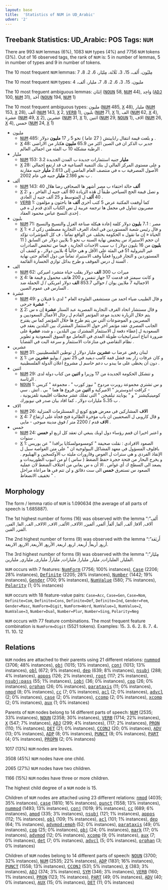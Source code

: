 ```yaml
---
layout: base
title:  'Statistics of NUM in UD_Arabic'
udver: '2'
---
```


## Treebank Statistics: UD_Arabic: POS Tags: `NUM`

There are 993 `NUM` lemmas (6%), 1083 `NUM` types (4%) and 7756 `NUM` tokens (3%).
Out of 16 observed tags, the rank of `NUM` is: 5 in number of lemmas, 5 in number of types and 9 in number of tokens.

The 10 most frequent `NUM` lemmas: مِليُون، أَلف، 15، 3، ثَلَاثَة، مِليَار، 6، 2، 8، 7

The 10 most frequent `NUM` types:  مليون، 15، 3، 6، 2، 8، 7، مليار، ألف، 4

The 10 most frequent ambiguous lemmas: اِثنَان (<tt><a href="ar-pos-NOUN.html">NOUN</a></tt> 58, <tt><a href="ar-pos-NUM.html">NUM</a></tt> 44), وَاحِد (<tt><a href="ar-pos-ADJ.html">ADJ</a></tt> 100, <tt><a href="ar-pos-NUM.html">NUM</a></tt> 31), أَحَد (<tt><a href="ar-pos-NOUN.html">NOUN</a></tt> 194, <tt><a href="ar-pos-NUM.html">NUM</a></tt> 1)

The 10 most frequent ambiguous types:  مليون (<tt><a href="ar-pos-NUM.html">NUM</a></tt> 485, <tt><a href="ar-pos-X.html">X</a></tt> 48), مليار (<tt><a href="ar-pos-NUM.html">NUM</a></tt> 153, <tt><a href="ar-pos-X.html">X</a></tt> 28), ألف (<tt><a href="ar-pos-NUM.html">NUM</a></tt> 143, <tt><a href="ar-pos-X.html">X</a></tt> 2, <tt><a href="ar-pos-VERB.html">VERB</a></tt> 1), بليون (<tt><a href="ar-pos-NUM.html">NUM</a></tt> 71, <tt><a href="ar-pos-X.html">X</a></tt> 1), الف (<tt><a href="ar-pos-NUM.html">NUM</a></tt> 62, <tt><a href="ar-pos-X.html">X</a></tt> 4), عشرة (<tt><a href="ar-pos-NUM.html">NUM</a></tt> 49, <tt><a href="ar-pos-X.html">X</a></tt> 2), عشرين (<tt><a href="ar-pos-NUM.html">NUM</a></tt> 31, <tt><a href="ar-pos-X.html">X</a></tt> 1), اثنين (<tt><a href="ar-pos-NUM.html">NUM</a></tt> 29, <tt><a href="ar-pos-NOUN.html">NOUN</a></tt> 1), الاف (<tt><a href="ar-pos-NUM.html">NUM</a></tt> 26, <tt><a href="ar-pos-X.html">X</a></tt> 4), خمس (<tt><a href="ar-pos-NUM.html">NUM</a></tt> 24, <tt><a href="ar-pos-X.html">X</a></tt> 1)


* مليون
  * <tt><a href="ar-pos-NUM.html">NUM</a></tt> 485: و بلغت قيمة انتقال راباييتش ( 27 عاما ) نحو 5 ر 17 <b>مليون</b> دولار .
  * <tt><a href="ar-pos-X.html">X</a></tt> 48: جدير ب الذكر ان فى الصين اكثر من 65.9 <b>مليون</b> هكتار من الاراضى الرطبة مشكلة 10 ب المئة من اجمالى العالم .
* مليار
  * <tt><a href="ar-pos-NUM.html">NUM</a></tt> 153: 3.2 <b>مليار</b> جنيه استثمارات جديدة ب المدن الجديدة
  * <tt><a href="ar-pos-X.html">X</a></tt> 28: و على مستوى المركز المالي ل بنك التنمية الصناعية ف قد ارتفع إجمالي الأصول المصرفية ب ه في منتصف العام الماضي إلى 2.613 <b>مليار</b> جنيه مقارنة ب نحو 2.186 <b>مليار</b> جنيه في عام 2002 .
* ألف
  * <tt><a href="ar-pos-NUM.html">NUM</a></tt> 143: 40 <b>ألف</b> حالة اختفاء ب مصر أشهر ها الصحافي رضا هلال
  * <tt><a href="ar-pos-X.html">X</a></tt> 2: و تصل قيمة الحج السياحي طبقاً ل هٰذه الزيادة 80 ألف جنيه ل الفاخر ، و 40 <b>ألف</b> ل المتوسط و 25 ألف جنيه ل العادي .
  * <tt><a href="ar-pos-VERB.html">VERB</a></tt> 1: كما أوقفت المكتبة عرض 5 كتب أخرى <b>ألف</b> ها باحثون و مؤلفون مصريون تتناول في مجمل ها ترجمة عربية ل نص الكتاب الذي قدم ل ه في إحدى النسخ عباس محمود العقاد .
* بليون
  * <tt><a href="ar-pos-NUM.html">NUM</a></tt> 71: مصر : 7،1 <b>بليون</b> دولار كلفة إعادة هيكلة صناعة الغزل والنسيج والنسيج
  * <tt><a href="ar-pos-X.html">X</a></tt> 1: و قال رئيس شعبة المستوردين في اتحاد الغرف التجارية مصطفى زكي لـ » الحياة « إن ما تقول ه الحكومة يختلف عن الواقع تماماً ، ف كل المؤشرات تؤكد ان حجم الاستيراد س ينخفض نهاية السنة ب نحو 5 بلايين دولار عن السابق ( 11 <b>بليون</b> من 16 بليون دولار ) ب سبب الاحداث الجارية ، فيما س تنخفض الصادرات غير البترولية 51 في المئة على الأقل و هي حالياً 4 بلايين دولار ، و كشف أن المستوردين و التجار قرروا فعلياً وقف الاستيراد تماماً من دول العالم حتى نهاية السنة ل درس الموقف و طرح بدائل توازي الخسارة القائمة .
* الف
  * <tt><a href="ar-pos-NUM.html">NUM</a></tt> 62: ميراث ب 300 <b>الف</b> دولار يقلب حياة متشرد اميركي
  * <tt><a href="ar-pos-X.html">X</a></tt> 4: و كانت سيمنز قد قدمت 17 جهاز تنفس و 200 هاتف محمول و قيمة ها الاجمالية 7 ملايين يوان / حوالى 853.7 <b>الف</b> دولار امريكى / ل الحملة ضد السارس فى عموم الصين .
* عشرة
  * <tt><a href="ar-pos-NUM.html">NUM</a></tt> 49: و قال الطبيب ضياء احمد من مستشفى الفلوجة العام " لدي نا قتيلان و <b>عشرة</b> جرحى " .
  * <tt><a href="ar-pos-X.html">X</a></tt> 2: و قال مستشار اتحاد الغرف التجارية المصرية عبد الستار <b>عشرة</b> إن ه س يتم خلال الزيارة تحديد موعد المؤتمر القادم ل رجال الأعمال السعوديين و المصريين و الموضوعات التي س يتم طرح ها خلال المؤتمر كما س يقترح الجانب المصري عقد مؤتمر آخر حول الاستثمار المشترك بين البلدين يعقد في السعودية ل إعطاء دفعة ل الاستثمار المشترك بين البلدين ، و شدد <b>عشرة</b> على ضرورة اتباع استراتيجيات طويلة المدى في التعامل مع السوق السعودية و تطوير نظام التقاضي في منازعات الاستثمار و سرعة البت في القضايا .
* عشرين
  * <tt><a href="ar-pos-NUM.html">NUM</a></tt> 31: لبنان رفض عرضا ب <b>عشرين</b> مليار دولار ل توطين الفلسطينيين
  * <tt><a href="ar-pos-X.html">X</a></tt> 1: و كان عرفات زار بعد فشل قمة كامب ديفيد في 25 تموز / يوليو <b>عشرين</b> من دون ان يحظى على ما يبدو ب دعم حاسم ل مشروع اعلان الدولة الفلسطينية .
* اثنين
  * <tt><a href="ar-pos-NUM.html">NUM</a></tt> 29: و تتشكل الحكومة الجديدة من 17 وزيرا و <b>اثنين</b> من كتاب دولة لدى الرئاسة .
  * <tt><a href="ar-pos-NOUN.html">NOUN</a></tt> 1: و س تشتري مجموعة روبرت مردوخ " نيوز كورب " ، مجموعة " كريس - كرافت اندوستريز " الاميركية و <b>اثنين</b> من فروع ها هما " بي . اتش . سي كومينيكيشنز " و " يونايتد تيلفيجن " التى تملك عشر محطات اقليمية تلفزيونية ، ب 5،35 مليارات دولار ، كما افاد بيان صدر في نيويورك .
* الاف
  * <tt><a href="ar-pos-NUM.html">NUM</a></tt> 26: <b>الاف</b> المشاركين فى معرض هونغ كونغ ل المستلزمات المنزلية
  * <tt><a href="ar-pos-X.html">X</a></tt> 4: و قال كاروبى ل الصحفيين ان باب مؤخرة الطائرة فتح فجأة على ارتفاع 7 <b>الاف</b> قدم / 2200 متر / فوق مدينة مبوجى - مايى .
* خمس
  * <tt><a href="ar-pos-NUM.html">NUM</a></tt> 24: و اعتبر اخيرا ان قمم رؤساء دول اوبك ينبغي ان تعقد كل اربع او <b>خمس</b> سنوات .
  * <tt><a href="ar-pos-X.html">X</a></tt> 1: الصعود الافرادي : نقلت صحيفة " كومسومولسكايا برافدا " عن بوريس بافلوف المسؤول في معهد المشاكل البيولوجية ان " على متن الغواصة سبل ل الإنقاذ الفردي و هي سترات ل الغوص وقارورات مليئة ب الأوكسجين و الهيليوم . و يخرج البحار من فتحة حجرة حفظ الضغط ( ساس ) او من انبوب الطوربيدات و يصعد الى السطح ك أي غواص . الا أن ه س يعاني من اختلاف الضغط لان عملية الصعود س تستغرق <b>خمس</b> الى ست دقائق و لن تتم في ها مراعاة مراحل تخفيف الانضغاط " .

## Morphology

The form / lemma ratio of `NUM` is 1.090634 (the average of all parts of speech is 1.685887).

The 1st highest number of forms (16) was observed with the lemma “أَلف”: آلاف, آلافا, ألف, ألفا, ألفاً, ألفي, ألفين, الآلاف, الألف, الاف, الالاف, الف, الفا, الفى, الفي, الفين.

The 2nd highest number of forms (9) was observed with the lemma “أَربَعَة”: أربع, أربعاً, أربعة, اربع, اربعة, الأربع, الأربعة, الاربع, الاربعة.

The 3rd highest number of forms (9) was observed with the lemma “مِليَار”: المليار, المليارات, مليار, مليارا, مليارات, ملياراً, مليارى, ملياري, مليارين.

`NUM` occurs with 7 features: <tt><a href="ar-feat-NumForm.html">NumForm</a></tt> (7756; 100% instances), <tt><a href="ar-feat-Case.html">Case</a></tt> (2206; 28% instances), <tt><a href="ar-feat-Definite.html">Definite</a></tt> (2205; 28% instances), <tt><a href="ar-feat-Number.html">Number</a></tt> (1442; 19% instances), <tt><a href="ar-feat-Gender.html">Gender</a></tt> (700; 9% instances), <tt><a href="ar-feat-NumValue.html">NumValue</a></tt> (580; 7% instances), <tt><a href="ar-feat-Polarity.html">Polarity</a></tt> (1; 0% instances)

`NUM` occurs with 18 feature-value pairs: `Case=Acc`, `Case=Gen`, `Case=Nom`, `Definite=Com`, `Definite=Cons`, `Definite=Def`, `Definite=Ind`, `Gender=Fem`, `Gender=Masc`, `NumForm=Digit`, `NumForm=Word`, `NumValue=1`, `NumValue=2`, `NumValue=3`, `Number=Dual`, `Number=Plur`, `Number=Sing`, `Polarity=Neg`

`NUM` occurs with 77 feature combinations.
The most frequent feature combination is `NumForm=Digit` (5521 tokens).
Examples: 15، 3، 6، 2، 8، 7، 4، 11، 10، 12


## Relations

`NUM` nodes are attached to their parents using 21 different relations: <tt><a href="ar-dep-nummod.html">nummod</a></tt> (3706; 48% instances), <tt><a href="ar-dep-obj.html">obj</a></tt> (1015; 13% instances), <tt><a href="ar-dep-conj.html">conj</a></tt> (1013; 13% instances), <tt><a href="ar-dep-obl.html">obl</a></tt> (672; 9% instances), <tt><a href="ar-dep-dep.html">dep</a></tt> (639; 8% instances), <tt><a href="ar-dep-nsubj.html">nsubj</a></tt> (288; 4% instances), <tt><a href="ar-dep-appos.html">appos</a></tt> (126; 2% instances), <tt><a href="ar-dep-root.html">root</a></tt> (117; 2% instances), <tt><a href="ar-dep-nsubj-pass.html">nsubj:pass</a></tt> (55; 1% instances), <tt><a href="ar-dep-iobj.html">iobj</a></tt> (36; 0% instances), <tt><a href="ar-dep-cop.html">cop</a></tt> (26; 0% instances), <tt><a href="ar-dep-orphan.html">orphan</a></tt> (26; 0% instances), <tt><a href="ar-dep-parataxis.html">parataxis</a></tt> (11; 0% instances), <tt><a href="ar-dep-nmod.html">nmod</a></tt> (8; 0% instances), <tt><a href="ar-dep-cc.html">cc</a></tt> (7; 0% instances), <tt><a href="ar-dep-acl.html">acl</a></tt> (2; 0% instances), <tt><a href="ar-dep-advcl.html">advcl</a></tt> (2; 0% instances), <tt><a href="ar-dep-case.html">case</a></tt> (2; 0% instances), <tt><a href="ar-dep-ccomp.html">ccomp</a></tt> (2; 0% instances), <tt><a href="ar-dep-xcomp.html">xcomp</a></tt> (2; 0% instances), <tt><a href="ar-dep-aux.html">aux</a></tt> (1; 0% instances)

Parents of `NUM` nodes belong to 14 different parts of speech: <tt><a href="ar-pos-NUM.html">NUM</a></tt> (2535; 33% instances), <tt><a href="ar-pos-NOUN.html">NOUN</a></tt> (2358; 30% instances), <tt><a href="ar-pos-VERB.html">VERB</a></tt> (1714; 22% instances), <tt><a href="ar-pos-X.html">X</a></tt> (547; 7% instances), <tt><a href="ar-pos-ADJ.html">ADJ</a></tt> (299; 4% instances),  (117; 2% instances), <tt><a href="ar-pos-PRON.html">PRON</a></tt> (110; 1% instances), <tt><a href="ar-pos-DET.html">DET</a></tt> (21; 0% instances), <tt><a href="ar-pos-CCONJ.html">CCONJ</a></tt> (20; 0% instances), <tt><a href="ar-pos-ADV.html">ADV</a></tt> (13; 0% instances), <tt><a href="ar-pos-ADP.html">ADP</a></tt> (8; 0% instances), <tt><a href="ar-pos-PUNCT.html">PUNCT</a></tt> (8; 0% instances), <tt><a href="ar-pos-PART.html">PART</a></tt> (4; 0% instances), <tt><a href="ar-pos-PROPN.html">PROPN</a></tt> (2; 0% instances)

1017 (13%) `NUM` nodes are leaves.

3508 (45%) `NUM` nodes have one child.

2065 (27%) `NUM` nodes have two children.

1166 (15%) `NUM` nodes have three or more children.

The highest child degree of a `NUM` node is 15.

Children of `NUM` nodes are attached using 23 different relations: <tt><a href="ar-dep-nmod.html">nmod</a></tt> (4035; 35% instances), <tt><a href="ar-dep-case.html">case</a></tt> (1810; 16% instances), <tt><a href="ar-dep-punct.html">punct</a></tt> (1558; 13% instances), <tt><a href="ar-dep-nummod.html">nummod</a></tt> (1493; 13% instances), <tt><a href="ar-dep-conj.html">conj</a></tt> (1019; 9% instances), <tt><a href="ar-dep-cc.html">cc</a></tt> (689; 6% instances), <tt><a href="ar-dep-amod.html">amod</a></tt> (335; 3% instances), <tt><a href="ar-dep-nsubj.html">nsubj</a></tt> (121; 1% instances), <tt><a href="ar-dep-appos.html">appos</a></tt> (112; 1% instances), <tt><a href="ar-dep-obl.html">obl</a></tt> (109; 1% instances), <tt><a href="ar-dep-acl.html">acl</a></tt> (101; 1% instances), <tt><a href="ar-dep-dep.html">dep</a></tt> (64; 1% instances), <tt><a href="ar-dep-advmod-emph.html">advmod:emph</a></tt> (52; 0% instances), <tt><a href="ar-dep-parataxis.html">parataxis</a></tt> (49; 0% instances), <tt><a href="ar-dep-cop.html">cop</a></tt> (25; 0% instances), <tt><a href="ar-dep-obj.html">obj</a></tt> (24; 0% instances), <tt><a href="ar-dep-mark.html">mark</a></tt> (17; 0% instances), <tt><a href="ar-dep-advmod.html">advmod</a></tt> (12; 0% instances), <tt><a href="ar-dep-xcomp.html">xcomp</a></tt> (9; 0% instances), <tt><a href="ar-dep-aux.html">aux</a></tt> (7; 0% instances), <tt><a href="ar-dep-det.html">det</a></tt> (7; 0% instances), <tt><a href="ar-dep-advcl.html">advcl</a></tt> (5; 0% instances), <tt><a href="ar-dep-orphan.html">orphan</a></tt> (3; 0% instances)

Children of `NUM` nodes belong to 14 different parts of speech: <tt><a href="ar-pos-NOUN.html">NOUN</a></tt> (3700; 32% instances), <tt><a href="ar-pos-NUM.html">NUM</a></tt> (2535; 22% instances), <tt><a href="ar-pos-ADP.html">ADP</a></tt> (1831; 16% instances), <tt><a href="ar-pos-PUNCT.html">PUNCT</a></tt> (1558; 13% instances), <tt><a href="ar-pos-CCONJ.html">CCONJ</a></tt> (531; 5% instances), <tt><a href="ar-pos-X.html">X</a></tt> (383; 3% instances), <tt><a href="ar-pos-ADJ.html">ADJ</a></tt> (374; 3% instances), <tt><a href="ar-pos-SYM.html">SYM</a></tt> (346; 3% instances), <tt><a href="ar-pos-VERB.html">VERB</a></tt> (160; 1% instances), <tt><a href="ar-pos-PRON.html">PRON</a></tt> (123; 1% instances), <tt><a href="ar-pos-PART.html">PART</a></tt> (49; 0% instances), <tt><a href="ar-pos-ADV.html">ADV</a></tt> (40; 0% instances), <tt><a href="ar-pos-AUX.html">AUX</a></tt> (15; 0% instances), <tt><a href="ar-pos-DET.html">DET</a></tt> (11; 0% instances)


